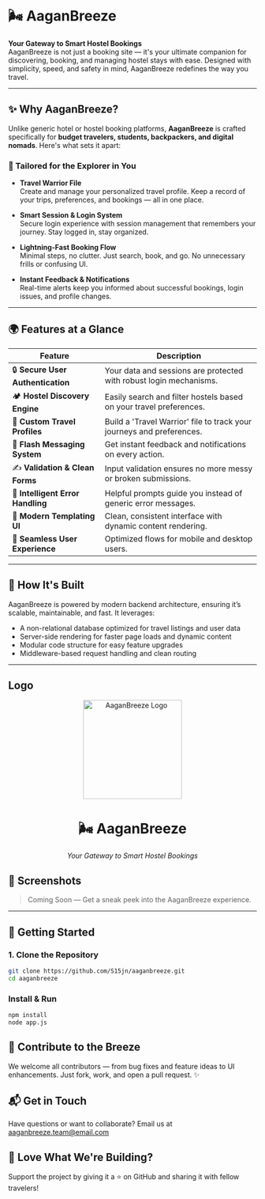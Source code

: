 # 🌬️ AaganBreeze

**Your Gateway to Smart Hostel Bookings**  
AaganBreeze is not just a booking site — it's your ultimate companion for discovering, booking, and managing hostel stays with ease. Designed with simplicity, speed, and safety in mind, AaganBreeze redefines the way you travel.

---

## ✨ Why AaganBreeze?

Unlike generic hotel or hostel booking platforms, **AaganBreeze** is crafted specifically for **budget travelers, students, backpackers, and digital nomads**. Here's what sets it apart:

### 🔹 Tailored for the Explorer in You

- **Travel Warrior File**  
  Create and manage your personalized travel profile. Keep a record of your trips, preferences, and bookings — all in one place.

- **Smart Session & Login System**  
  Secure login experience with session management that remembers your journey. Stay logged in, stay organized.

- **Lightning-Fast Booking Flow**  
  Minimal steps, no clutter. Just search, book, and go. No unnecessary frills or confusing UI.

- **Instant Feedback & Notifications**  
  Real-time alerts keep you informed about successful bookings, login issues, and profile changes.

---

## 🌍 Features at a Glance

| Feature                           | Description                                                           |
| --------------------------------- | --------------------------------------------------------------------- |
| 🔒 **Secure User Authentication** | Your data and sessions are protected with robust login mechanisms.    |
| 🏕️ **Hostel Discovery Engine**    | Easily search and filter hostels based on your travel preferences.    |
| 📄 **Custom Travel Profiles**     | Build a 'Travel Warrior' file to track your journeys and preferences. |
| 💬 **Flash Messaging System**     | Get instant feedback and notifications on every action.               |
| ✍️ **Validation & Clean Forms**   | Input validation ensures no more messy or broken submissions.         |
| 🧠 **Intelligent Error Handling** | Helpful prompts guide you instead of generic error messages.          |
| 🧼 **Modern Templating UI**       | Clean, consistent interface with dynamic content rendering.           |
| 🚀 **Seamless User Experience**   | Optimized flows for mobile and desktop users.                         |

---

## 🔧 How It's Built

AaganBreeze is powered by modern backend architecture, ensuring it’s scalable, maintainable, and fast. It leverages:

- A non-relational database optimized for travel listings and user data
- Server-side rendering for faster page loads and dynamic content
- Modular code structure for easy feature upgrades
- Middleware-based request handling and clean routing

---

## Logo

<p align="center">
  <img src="#" width="200" alt="AaganBreeze Logo" />
</p>

<h1 align="center">🌬️ AaganBreeze</h1>
<p align="center"><em>Your Gateway to Smart Hostel Bookings</em></p>

## 📸 Screenshots

> Coming Soon — Get a sneak peek into the AaganBreeze experience.

---

## 🚀 Getting Started

### 1. Clone the Repository

```bash
git clone https://github.com/S15jn/aaganbreeze.git
cd aaganbreeze

```

### Install & Run

```bash
npm install
node app.js
```

## 🤝 Contribute to the Breeze

We welcome all contributors — from bug fixes and feature ideas to UI enhancements. Just fork, work, and open a pull request. ✨

## 📬 Get in Touch

Have questions or want to collaborate?
Email us at aaganbreeze.team@email.com

## 🌟 Love What We're Building?

Support the project by giving it a ⭐️ on GitHub and sharing it with fellow travelers!

<!-- mcv ,mapbox   -->
